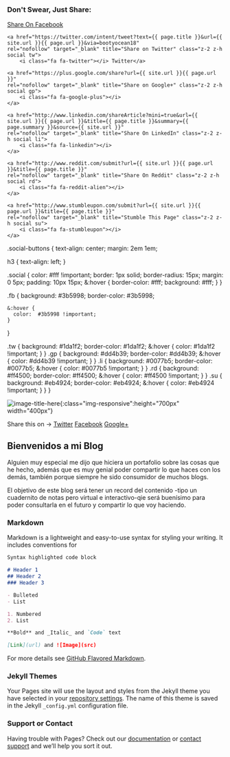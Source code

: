 <div class="social-buttons">
		<h3>
			Don't Swear, Just Share:
		</h3>
    <a href="https://facebook.com/sharer.php?u={{ site.url }}{{ page.url }}" 
    rel="nofollow" target="_blank" title="Share on Facebook" class="z-2 z-h social fb">
    	<i class="fa fa-facebook"></i> Share On Facebook
    </a>
    
    <a href="https://twitter.com/intent/tweet?text={{ page.title }}&url={{ site.url }}{{ page.url }}&via=bootyocean18" 
    rel="nofollow" target="_blank" title="Share on Twitter" class="z-2 z-h social tw">
    	<i class="fa fa-twitter"></i> Twitter</a>
    
    <a href="https://plus.google.com/share?url={{ site.url }}{{ page.url }}" 
    rel="nofollow" target="_blank" title="Share on Google+" class="z-2 z-h social gp">
    	<i class="fa fa-google-plus"></i>
    </a>
    
    <a href="http://www.linkedin.com/shareArticle?mini=true&url={{ site.url }}{{ page.url }}&title={{ page.title }}&summary={{ page.summary }}&source={{ site.url }}" 
    rel="nofollow" target="_blank" title="Share On LinkedIn" class="z-2 z-h social li">
    	<i class="fa fa-linkedin"></i>
    </a>
    
    <a href="http://www.reddit.com/submit?url={{ site.url }}{{ page.url }}&title={{ page.title }}" 
    rel="nofollow" target="_blank" title="Share On Reddit" class="z-2 z-h social rd">
    	<i class="fa fa-reddit-alien"></i>
    </a>
   	
   	<a href="http://www.stumbleupon.com/submit?url={{ site.url }}{{ page.url }}&title={{ page.title }}" 
    rel="nofollow" target="_blank" title="Stumble This Page" class="z-2 z-h social su">
   		<i class="fa fa-stumbleupon"></i>
   	</a>
</div>

.social-buttons {
  text-align: center;
  margin: 2em 1em;

  h3 {
    text-align: left;
  }

  .social {
    color: #fff !important;
    border: 1px solid;
    border-radius: 15px;
    margin: 0 5px;
    padding: 10px 15px;
    &:hover {
      border-color: #fff;
      background: #fff;
    }
  }

  .fb {
    background:  #3b5998;
    border-color:  #3b5998;

    &:hover {
      color:  #3b5998 !important;
    }
  }

  .tw {
    background: #1da1f2;
    border-color: #1da1f2;
    &:hover {
      color: #1da1f2 !important;
    }
  }
  .gp {
    background: #dd4b39;
    border-color: #dd4b39;
    &:hover {
      color: #dd4b39 !important;
    }
  }
  .li {
    background: #0077b5;
    border-color: #0077b5;
    &:hover {
      color: #0077b5 !important;
    }
  }
  .rd {
    background: #ff4500;
    border-color: #ff4500;
    &:hover {
      color: #ff4500 !important;
    }
  }
  .su {
    background: #eb4924;
    border-color: #eb4924;
    &:hover {
      color: #eb4924 !important;
    }
  }
}





![image-title-here](https://static.iris.net.co/semana/upload/images/2016/6/13/477553_1.jpg){:class="img-responsive":height="700px" width="400px"}


<div class="share-page">
    Share this on &rarr;
    <a href="https://twitter.com/intent/tweet?text={{ page.title }}&url={{ site.url }}{{ page.url }}&via={{ site.twitter_username }}&related={{ site.twitter_username }}" rel="nofollow" target="_blank" title="Share on Twitter">Twitter</a>
    <a href="https://facebook.com/sharer.php?u={{ site.url }}{{ page.url }}" rel="nofollow" target="_blank" title="Share on Facebook">Facebook</a>
    <a href="https://plus.google.com/share?url={{ site.url }}{{ page.url }}" rel="nofollow" target="_blank" title="Share on Google+">Google+</a>
</div>

## Bienvenidos a mi Blog
Alguien muy especial me dijo que hiciera un portafolio sobre las cosas que he hecho, además que es muy genial poder compartir lo que haces con los demás, también porque siempre he sido consumidor de muchos blogs.

El objetivo de este blog será tener un record del contenido -tipo un cuadernito de notas pero virtual e interactivo-qie será buenísimo para poder consultarla en el futuro y compartir lo que voy haciendo.


### Markdown

Markdown is a lightweight and easy-to-use syntax for styling your writing. It includes conventions for

```markdown
Syntax highlighted code block

# Header 1
## Header 2
### Header 3

- Bulleted
- List

1. Numbered
2. List

**Bold** and _Italic_ and `Code` text

[Link](url) and ![Image](src)
```

For more details see [GitHub Flavored Markdown](https://guides.github.com/features/mastering-markdown/).

### Jekyll Themes

Your Pages site will use the layout and styles from the Jekyll theme you have selected in your [repository settings](https://github.com/Joshep1229/Blog/settings). The name of this theme is saved in the Jekyll `_config.yml` configuration file.

### Support or Contact

Having trouble with Pages? Check out our [documentation](https://help.github.com/categories/github-pages-basics/) or [contact support](https://github.com/contact) and we’ll help you sort it out.
